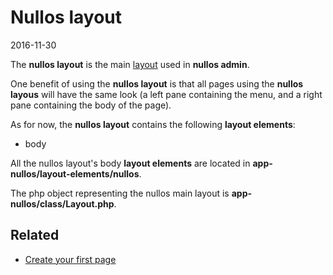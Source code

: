 Nullos layout
=====================
2016-11-30



The **nullos layout** is the main [layout](https://github.com/lingtalfi/nullos-admin/tree/master/doc/official/core-concepts/layout.md) used in **nullos admin**.

One benefit of using the **nullos layout** is that all pages using the **nullos layous** will have the same look (a left pane containing the menu, and a right pane containing the body
of the page).




As for now, the **nullos layout** contains the following **layout elements**:
 
- body


All the nullos layout's body **layout elements** are located in **app-nullos/layout-elements/nullos**.


The php object representing the nullos main layout is **app-nullos/class/Layout.php**.



 
Related
-----------------
- [Create your first page](https://github.com/lingtalfi/nullos-admin/tree/master/doc/tutorials/create-your-first-page.md)